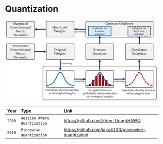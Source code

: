 # Quantization

![Logo](https://github.com/Gaurav14cs17/Quantization/blob/main/Quant.jpg)










| Year | Type     | Link                       |
| :-------- | :------- | :-------------------------------- |
| `2020`      | `Hessian AWare Quantization` | https://github.com/Zhen-Dong/HAWQ|
| `2019` | `Piecewise-Quantization`|https://github.com/jakc4103/piecewise-quantization|



